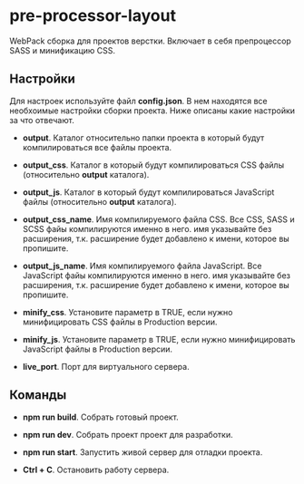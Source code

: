 # pre-processor-layout
WebPack сборка для проектов верстки. Включает в себя препроцессор SASS и минификацию CSS.


## Настройки
Для настроек используйте файл **config.json**. В нем находятся все необхоимые настройки сборки проекта.
Ниже описаны какие настройки за что отвечают.

- **output**. Каталог относительно папки проекта в который будут компилироваться все файлы проекта.

- **output_css**. Каталог в который будут компилироваться CSS файлы (относительно **output** каталога).

- **output_js**. Каталог в который будут компилироваться JavaScript файлы (относительно **output** каталога).

- **output_css_name**. Имя компилируемого файла CSS. Все CSS, SASS и SCSS файы компилируются именно в него. имя указывайте без расширения, т.к. расширение будет добавлено к имени, которое вы пропишите.

- **output_js_name**. Имя компилируемого файла JavaScript. Все JavaScript файы компилируются именно в него. имя указывайте без расширения, т.к. расширение будет добавлено к имени, которое вы пропишите.

- **minify_css**. Установите параметр в TRUE, если нужно минифицировать CSS файлы в Production версии.

- **minify_js**. Установите параметр в TRUE, если нужно минифицировать JavaScript файлы в Production версии.

- **live_port**. Порт для виртуального сервера.


## Команды

- **npm run build**. Собрать готовый проект.

- **npm run dev**. Собрать проект проект для разработки.

- **npm run start**. Запустить живой сервер для отладки проекта.
- **Ctrl + C**. Остановить работу сервера.